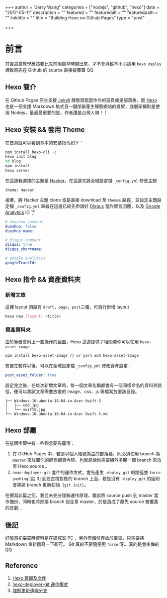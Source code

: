 +++
author = "Jerry Wang"
categories = ["nodejs", "github", "hexo"]
date = "2017-05-11"
description = ""
featured = ""
featuredalt = ""
featuredpath = ""
linktitle = ""
title = "Building Hexo on Github Pages"
type = "post"

+++

# 前言

其實這篇教學應該要比先前兩篇早時間出來，才不會導致不小心誤用 `hexo deploy` 導致原先在 Github 的 source 直接被覆蓋 QQ

## Hexo 簡介

在 Github Pages 原生支援 [Jekyll](https://jekyllrb.com/) 靜態頁面當作你的首頁或是部落格，而 [Hexo](https://hexo.io) 也是一個支援 Markdown 格式且一鍵部屬產生靜態網站的框架，底層架構則是使用 Nodejs，最最最重要的是，作者還是台灣人唷！！

## Hexo 安裝 && 套用 Theme

在首頁就可以看到基本的安裝指令如下：

```bash
npm install hexo-cli -g
hexo init blog
cd blog
npm install
hexo server
```

在這邊我選擇的主題是 [Hacker](https://github.com/CodeDaraW/Hacker)，在這邊先將全域設定檔 `_config.yml` 修改主題

```
theme: Hacker
```

接著，將 Hacker 主題 clone 或是直接 download 至 `themes` 路徑，並設定主題設定檔 `_config.yml`
筆者在這邊已經先申請好 [Disqus](https://disqus.com/) 當作留言回覆，以及 [Google Analytics](https://www.google.com/analytics/) ID 了

```yaml
# duoshuo comment
duoshuo: false
duoshuo_name:

# disqus comment
disqus: true
disqus_shortname:

# google analytics
googleTrackId:
```

## Hexo 指令 && 資產資料夾

### 新增文章

這裡 layout 預設有 `draft`，`page`，`post`三種，可自行新增 layout

```bash
hexo new [layout] <title>
```

### 資產資料夾

由於筆者會附上一些操作的截圖，Hexo 這邊提供了相關套件可以使用 `hexo-asset-image`

```bash
npm install hexo-asset-image // or yarn add hexo-asset-image
```

安裝完套件以後，可以在全域設定檔 `_config.yml` 修改資產設定：

```yaml
post_asset_folder: true
```
設定完之後，在每次新增文章時，每一個文章名稱都會有一個同樣命名的資料夾路徑，便可以將該文章需要放置的 image、css、js 等檔案放置該目錄。

```
├── Windows-10-ubuntu-16-04-in-Acer-Swift-5
│   ├── cmd.jpg
│   └── swift5.jpg
└── Windows-10-ubuntu-16-04-in-Acer-Swift-5.md
```

## Hexo 部屬

在這個步驟中有一些觀念要先釐清：

1. 在 GitHub Pages 中，若是以個人帳號為主的部落格，則必須使用 branch 為 `master` 來放置你的靜態網頁內容。也就是說你需要額外多開一個 branch 來放置 Hexo source 。
1. `hexo-deployer-git` 套件的運作方式，會先產生 `.deploy_git` 的路徑並 `force pushing` [註 3] 到設定檔對應的 branch 上面，若是沒有 `.deploy_git` 的話則會將該 branch 重新初始（`git init`）。

在撰寫此篇之前，我並未充分理解運作原理，錯誤將 source push 到 master 當作備份，同時也將部屬 branch 設定韋 master，於是造成了原先 source 被覆蓋的悲劇...

## 後記

好險當初~~耍笨~~時資料是在研究室 PC ，另外有備份存放於筆電，只需要將 Markdown 重新撰寫一下即可。
Git 真的不要隨便用 `force` 呀... 真的是會後悔的 QQ


## Reference

1. [Hexo 官網及文件](https://hexo.io)
1. [hexo-deployer-git 運作模式](https://github.com/hexojs/hexo-deployer-git#how-it-works)
1. [強制更新遠端分支](https://zlargon.gitbooks.io/git-tutorial/content/remote/force_update.html)

